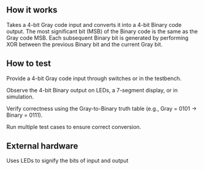 <!---

This file is used to generate your project datasheet. Please fill in the information below and delete any unused
sections.

You can also include images in this folder and reference them in the markdown. Each image must be less than
512 kb in size, and the combined size of all images must be less than 1 MB.
-->

## How it works

Takes a 4-bit Gray code input and converts it into a 4-bit Binary code output.
The most significant bit (MSB) of the Binary code is the same as the Gray code MSB.
Each subsequent Binary bit is generated by performing XOR between the previous Binary bit and the current Gray bit.

## How to test
Provide a 4-bit Gray code input through switches or in the testbench.

Observe the 4-bit Binary output on LEDs, a 7-segment display, or in simulation.

Verify correctness using the Gray-to-Binary truth table (e.g., Gray = 0101 → Binary = 0111).

Run multiple test cases to ensure correct conversion.

## External hardware

Uses LEDs to signify the bits of input and output
